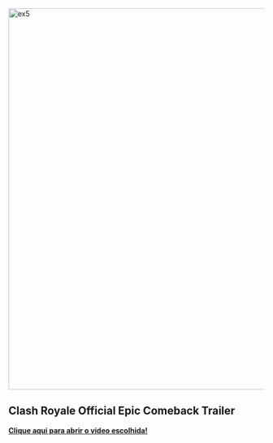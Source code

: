 
<img width="1593" height="752" alt="ex5" src="https://github.com/user-attachments/assets/04f3518b-50f0-4c03-942a-0d5ad1cb3bb0" />


## Clash Royale Official Epic Comeback Trailer

**[Clique aqui para abrir o vídeo escolhida!](https://www.youtube.com/watch?v=1RC1yxqTTd8)**



